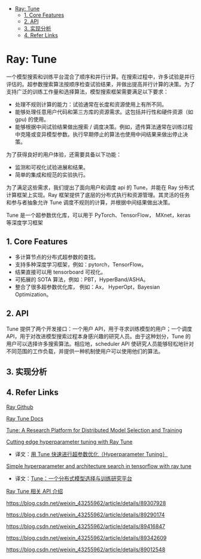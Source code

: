 - [Ray: Tune](#ray-tune)
  - [1. Core Features](#1-core-features)
  - [2. API](#2-api)
  - [3. 实现分析](#3-实现分析)
  - [4. Refer Links](#4-refer-links)

# Ray: Tune

一个模型搜索和训练平台混合了顺序和并行计算。在搜索过程中，许多试验是并行评估的。超参数搜索算法按顺序检查试验结果，并做出提高并行计算的决策。为了支持广泛的训练工作量和选择算法，模型搜索框架需要满足以下要求：
- 处理不规则计算的能力：试验通常在长度和资源使用上有所不同。
- 能够处理任意用户代码和第三方库的资源需求。这包括并行性和硬件资源（如 gpu) 的使用。
- 能够根据中间试验结果做出搜索 / 调度决策。例如，遗传算法通常在训练过程中克隆或变异模型参数。执行早期停止的算法也使用中间结果来做出停止决策。

为了获得良好的用户体验，还需要具备以下功能：
- 监测和可视化试验进展和结果。
- 简单的集成和规范的实验执行。

为了满足这些需求，我们提出了面向用户和调度 api 的 Tune，并能在 Ray 分布式计算框架上实现。Ray 框架提供了底层的分布式执行和资源管理。其灵活的任务和参与者抽象允许 Tune 调度不规则的计算，并根据中间结果做出决策。

Tune 是一个超参数优化库，可以用于 PyTorch、TensorFlow， MXnet，keras 等深度学习框架

## 1. Core Features

- 多计算节点的分布式超参数的查找。
- 支持多种深度学习框架，例如：pytorch，TensorFlow。
- 结果直接可以用 tensorboard 可视化。
- 可拓展的 SOTA 算法，例如：PBT，HyperBand/ASHA。
- 整合了很多超参数优化库， 例如：Ax， HyperOpt，Bayesian Optimization。

## 2. API

Tune 提供了两个开发接口：一个用户 API，用于寻求训练模型的用户；一个调度 API，用于对改进模型搜索过程本身感兴趣的研究人员。由于这种划分，Tune 的用户可以选择许多搜索算法。相应地，scheduler API 使研究人员能够轻松地针对不同范围的工作负载，并提供一种机制使用户可以使用他们的算法。

## 3. 实现分析

## 4. Refer Links

[Ray Github](https://github.com/ray-project/ray)

[Ray Tune Docs](https://ray.readthedocs.io/en/latest/tune.html)

[Tune: A Research Platform for Distributed Model Selection and Training](https://arxiv.org/pdf/1807.05118.pdf)

<!--  -->

[Cutting edge hyperparameter tuning with Ray Tune](https://medium.com/riselab/cutting-edge-hyperparameter-tuning-with-ray-tune-be6c0447afdf)
- 译文：[用 Tune 快速进行超参数优化（Hyperparameter Tuning）](https://www.pytorchtutorial.com/use-tune-for-fast-hyperparameter-tuning/)

[Simple hyperparameter and architecture search in tensorflow with ray tune](http://louiskirsch.com/ai/ray-tune)
- 译文：[Tune：一个分布式模型选择与训练研究平台](https://blog.csdn.net/weixin_43255962/article/details/89322767)

[Ray Tune 相关 API 介绍](https://blog.csdn.net/u011254180/article/details/81175151)

https://blog.csdn.net/weixin_43255962/article/details/89307928

https://blog.csdn.net/weixin_43255962/article/details/89290174

https://blog.csdn.net/weixin_43255962/article/details/89416847

https://blog.csdn.net/weixin_43255962/article/details/89342609

https://blog.csdn.net/weixin_43255962/article/details/89012548
